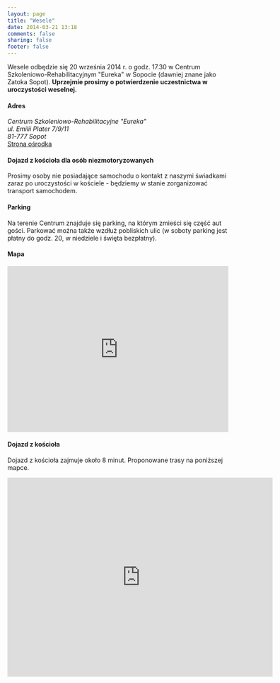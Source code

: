 ```yaml
---
layout: page
title: "Wesele"
date: 2014-03-21 13:18
comments: false
sharing: false
footer: false
---
```


Wesele odbędzie się 20 września 2014 r. o godz. 17.30 w Centrum
Szkoleniowo-Rehabilitacyjnym "Eureka" w Sopocie (dawniej znane jako
Zatoka Sopot).
<b>Uprzejmie prosimy o potwierdzenie uczestnictwa w uroczystości weselnej.</b>

#### Adres
_Centrum Szkoleniowo-Rehabilitacyjne "Eureka"_  
_ul. Emilii Plater 7/9/11_  
_81-777 Sopot_  
[Strona ośrodka](http://csr.pg.gda.pl/ "Strona ośrodka")

#### Dojazd z kościoła dla osób niezmotoryzowanych
Prosimy osoby nie posiadające samochodu o kontakt z naszymi świadkami zaraz po uroczystości w kościele - będziemy w stanie zorganizować transport samochodem.


#### Parking
Na terenie Centrum znajduje się parking, na którym zmieści się część aut
gości. Parkować można także wzdłuż pobliskich ulic (w soboty parking jest
płatny do godz. 20, w niedziele i święta bezpłatny).

#### Mapa
<iframe src="http://maps.google.com/maps?f=q&amp;source=s_q&amp;hl=pl&amp;geocode=&amp;q=Zatoka,+Emilii+Plater,+Sopot,+Polska&amp;aq=0&amp;oq=zatoka+sopot+emilii+plater&amp;sll=54.437504,18.579168&amp;sspn=0.038587,0.111151&amp;ie=UTF8&amp;hq=Zatoka,&amp;hnear=Emilii+Plater,+Sopot,+Pomorskie,+Polska&amp;ll=54.436932,18.579262&amp;spn=0.006295,0.006295&amp;t=m&amp;output=embed" frameborder="0" style="border:0" height="375" width="500"></iframe>

#### Dojazd z kościoła
Dojazd z kościoła zajmuje około 8 minut. Proponowane trasy na poniższej mapce.
<iframe src="https://www.google.com/maps/embed?pb=!1m29!1m12!1m3!1d9281.036419214677!2d18.560007584183744!3d54.44071306206622!2m3!1f0!2f0!3f0!3m2!1i1024!2i768!4f13.1!4m14!1i0!3e6!4m5!1s0x46fd0a824fc5f2ff%3A0xe679e944c0f91540!2sKo%C5%9Bci%C3%B3%C5%82+Naj%C5%9Bwi%C4%99tszego+Serca+Pana+Jezusa%2C+Jacka+Malczewskiego+18%2C+Sopot%2C+Poland!3m2!1d54.451488999999995!2d18.545033999999998!4m5!1s0x46fd0aec0e9eabe3%3A0x3516cda98f4b4dc!2sZatoka+Sopot%2C+Emilii+Plater+7%2F9%2F11%2C+Sopot%2C+Poland!3m2!1d54.436935!2d18.579258!5e0!3m2!1sen!2s!4v1403196026400" width="600" height="450" frameborder="0" style="border:0"></iframe>
